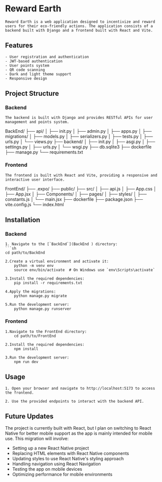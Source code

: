# Reward Earth

    Reward Earth is a web application designed to incentivize and reward users for their eco-friendly actions. The application consists of a backend built with Django and a frontend built with React and Vite.

## Features

    - User registration and authentication
    - JWT-based authentication
    - User points system
    - QR code scanning
    - Dark and light theme support
    - Responsive design

## Project Structure

### Backend

    The backend is built with Django and provides RESTful APIs for user management and points system.

BackEnd/ ├── api/ │ ├── init.py │ ├── admin.py │ ├── apps.py │ ├── migrations/ │ ├── models.py │ ├── serializers.py │ ├── tests.py │ ├── urls.py │ └── views.py ├── backend/ │ ├── init.py │ ├── asgi.py │ ├── settings.py │ ├── urls.py │ └── wsgi.py ├── db.sqlite3 ├── dockerfile ├── manage.py └── requirements.txt


### Frontend

    The frontend is built with React and Vite, providing a responsive and interactive user interface.

FrontEnd/ ├── .expo/ ├── public/ ├── src/ │ ├── api.js │ ├── App.css │ ├── App.jsx │ ├── Components/ │ ├── pages/ │ ├── styles/ │ ├── constants.js │ └── main.jsx ├── dockerfile ├── package.json ├── vite.config.js └── index.html

## Installation

### Backend

    1. Navigate to the [`BackEnd`](BackEnd ) directory:
    ```sh
    cd path/to/BackEnd

    2.Create a virtual environment and activate it:
        python -m venv env
        source env/bin/activate  # On Windows use `env\Scripts\activate`

    3.Install the required dependencies:
        pip install -r requirements.txt

    4.Apply the migrations:
        python manage.py migrate

    5.Run the development server:
        python manage.py runserver

### Frontend

    1.Navigate to the FrontEnd directory:
        cd path/to/FrontEnd

    2.Install the required dependencies:
        npm install

    3.Run the development server:
        npm run dev


## Usage
    1. Open your browser and navigate to http://localhost:5173 to access the frontend.

    2. Use the provided endpoints to interact with the backend API.

## Future Updates

The project is currently built with React, but I plan on switching to React Native for better mobile support as the app is mainly intended for mobile use. This migration will involve:

- Setting up a new React Native project
- Replacing HTML elements with React Native components
- Updating styles to use React Native's styling approach
- Handling navigation using React Navigation
- Testing the app on mobile devices
- Optimizing performance for mobile environments
